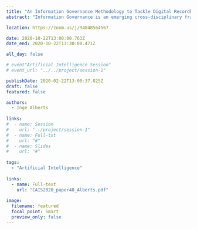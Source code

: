 ```yaml
---
title: "An Information Governance Methodology to Tackle Digital Recordkeeping Challenges: The Convergence of Artificial Intelligence, Business Analysis and Information Architecture"
abstract: "Information Governance is an emerging cross-disciplinary framework to ensure the proper management of information within organizations. This paper presents a five-step methodology to implement Information Governance comprising 1) Information Management Need and Capacity Analysis; 2) Functional Analysis; 3) Process Analysis; 4) Information Architecture Development; and 5) Natural Language Processing Requirement Specifications and Iteration. Within this methodology, principles and techniques borrowed from the disciplines of Artificial Intelligence, Business Analysis and Information Architecture converge to tackle various digital recordkeeping challenges."

location: https://zoom.us/j/94848564567

date: 2020-10-22T13:00:00.763Z
date_end: 2020-10-22T13:30:00.471Z

all_day: false

# event"Artificial Intelligence Session"
# event_url: "../../project/session-1"

publishDate: 2020-02-22T13:00:37.825Z
draft: false
featured: false

authors:
  - Inge Alberts
  
links:
#  - name: Session
#    url: "../project/session-1"
#  - name: Full-txt
#    url: "#"
#  - name: Slides
#    url: "#"
  
tags:
  - "Artificial Intelligence"
  
links:
  - name: Full-text
    url: "CAIS2020_paper40_Alberts.pdf"
  
image:
  filename: featured
  focal_point: Smart
  preview_only: false
---
```

